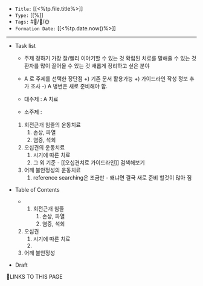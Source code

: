 
-   `Title:` [[<%tp.file.title%>]]
-   `Type:` [[%]]
-   `Tags:` #🧠️/📝️/🌞️ 
-   `Formation Date:` [[<%tp.date.now()%>]]
---

- Task list
	- 주제 정하기
		가장 잘/빨리 이야기할 수 있는 것
		확립된 치료를 말해줄 수 있는 것
		환자를 많이 끌어올 수 있는 것
		새롭게 정리하고 싶은 분야
	
	- A 로 주제를 선택한 장단점 
		+) 기존 문서 활용가능
		+)  가이드라인 작성 정보 추가 조사
		-) A 병변은 새로 준비해야 함.
	
	- 대주제 :  A 치료 
	- 소주제 : 
	 1. 회전근개 힘줄의 운동치료
		 1. 손상, 파열
		 2. 염증, 석회
	 2. 오십견의 운동치료
		 1. 시기에 따른 치료
		 2. 그 외 기준 - [[오십견치료 가이드라인]] 검색해보기
	 3. 어깨 불안정성의 운동치료
		 1. reference searching은 조금만 - 왜냐면 결국 새로 준비 할것이 많아 짐

- Table of Contents
	- 1. 회전근개 힘줄
		 1. 손상, 파열
		 2. 염증, 석회
	 2. 오십견
		 1. 시기에 따른 치료
		 2. 
	 3. 어깨 불안정성
- Draft


🔗LINKS TO THIS PAGE